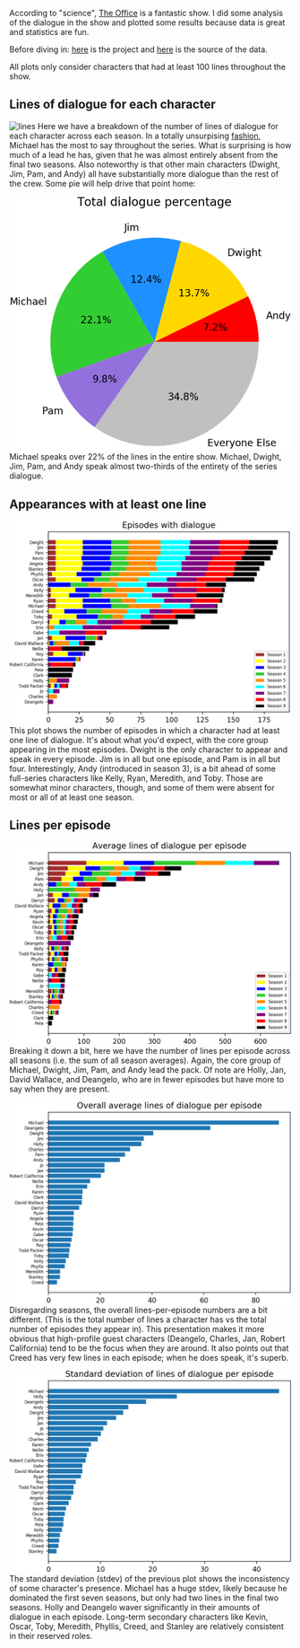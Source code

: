 According to "science", [The Office](https://www.imdb.com/title/tt0386676/) is a fantastic show. 
I did some analysis of the dialogue in the show and plotted some results because data is great and statistics are fun.

Before diving in:
[here](https://github.com/zengineering/the-office-dialogue) is the project and 
[here](http://officequotes.net/) is the source of the data.

All plots only consider characters that had at least 100 lines throughout the show.

## Lines of dialogue for each character
![lines]({{"/images/the-office-lines.png"|absolute_url}})
Here we have a breakdown of the number of lines of dialogue for each character across each season.
In a totally unsurpising [fashion](https://www.dailywritingtips.com/the-spellings-of-shun/), Michael has the most to say throughout the series.
What is surprising is how much of a lead he has, given that he was almost entirely absent from the final two seasons.
Also noteworthy is that other main characters (Dwight, Jim, Pam, and Andy) all have substantially more dialogue than the rest of the crew.
Some pie will help drive that point home:

![pie](/images/the-office-pie.png)
Michael speaks over 22% of the lines in the entire show.
Michael, Dwight, Jim, Pam, and Andy speak almost two-thirds of the entirety of the series dialogue.

## Appearances with at least one line
![episodes](/images/the-office-episodes.png)
This plot shows the number of episodes in which a character had at least one line of dialogue.
It's about what you'd expect, with the core group appearing in the most episodes.
Dwight is the only character to appear and speak in every episode.
Jim is in all but one episode, and Pam is in all but four.
Interestingly, Andy (introduced in season 3), is a bit ahead of some full-series characters like Kelly, Ryan, Meredith, and Toby.
Those are somewhat minor characters, though, and some of them were absent for most or all of at least one season.

## Lines per episode
![lines_per_episode_seasonal](/images/the-office-lines-per-episode-seasonal.png)
Breaking it down a bit, here we have the number of lines per episode across all seasons (i.e. the sum of all season averages).
Again, the core group of Michael, Dwight, Jim, Pam, and Andy lead the pack.
Of note are Holly, Jan, David Wallace, and Deangelo, who are in fewer episodes but have more to say when they are present.

![lines_per_episode_overall](/images/the-office-lines-per-episode-overall.png)
Disregarding seasons, the overall lines-per-episode numbers are a bit different.
(This is the total number of lines a character has vs the total number of episodes they appear in).
This presentation makes it more obvious that high-profile guest characters (Deangelo, Charles, Jan, Robert California) tend to be the focus when they are around.
It also points out that Creed has very few lines in each episode; when he does speak, it's superb.

![lines_per_episode_stdev](/images/the-office-lines-per-episode-std.png)
The standard deviation (stdev) of the previous plot shows the inconsistency of some character's presence.
Michael has a huge stdev, likely because he dominated the first seven seasons, but only had two lines in the final two seasons.
Holly and Deangelo waver significantly in their amounts of dialogue in each episode.
Long-term secondary characters like Kevin, Oscar, Toby, Meredith, Phyllis, Creed, and Stanley are relatively consistent in their reserved roles.

